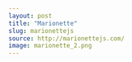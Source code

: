 ```yaml
---
layout: post
title: "Marionette"
slug: marionettejs
source: http://marionettejs.com/
image: marionette_2.png
---
```


